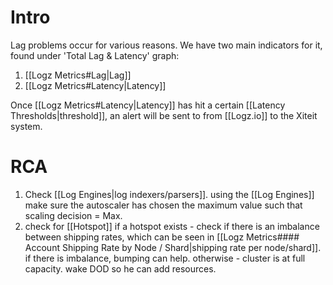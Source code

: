 # Intro
Lag problems occur for various reasons. We have two main indicators for it, found under 'Total Lag & Latency' graph:
1. [[Logz Metrics#Lag|Lag]]
2. [[Logz Metrics#Latency|Latency]]

Once [[Logz Metrics#Latency|Latency]] has hit a certain [[Latency Thresholds|threshold]], an alert will be sent to from [[Logz.io]] to the Xiteit system. 
# RCA

1. Check [[Log Engines|log indexers/parsers]]. 
	using the [[Log Engines]] make sure the autoscaler has chosen the maximum value such that scaling decision = Max. 
2. check for [[Hotspot]]
	if a hotspot exists - check if there is an imbalance between shipping rates, which can be seen in [[Logz Metrics#### Account Shipping Rate by Node / Shard|shipping rate per node/shard]].
	if there is imbalance, bumping can help.
		otherwise - cluster is at full capacity. wake DOD so he can add resources.